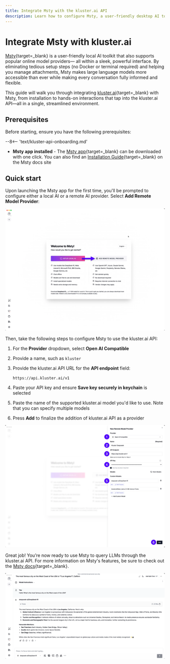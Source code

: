 ```yaml
---
title: Integrate Msty with the kluster.ai API
description: Learn how to configure Msty, a user-friendly desktop AI toolkit that allows attachments and easy conversation management, to use the kluster.ai API.
---
```


# Integrate Msty with kluster.ai

[Msty](https://msty.app/){target=_blank} is a user-friendly local AI toolkit that also supports popular online model providers— all within a sleek, powerful interface. By eliminating tedious setup steps (no Docker or terminal required) and helping you manage attachments, Msty makes large language models more accessible than ever while making every conversation fully informed and flexible.

This guide will walk you through integrating [kluster.ai](https://www.kluster.ai/){target=\_blank} with Msty, from installation to hands-on interactions that tap into the kluster.ai API—all in a single, streamlined environment.

## Prerequisites

Before starting, ensure you have the following prerequisites:

--8<-- 'text/kluster-api-onboarding.md'
- **Msty app installed** - The [Msty app](https://msty.app/){target=_blank} can be downloaded with one click. You can also find an [Installation Guide](https://docs.msty.app/getting-started/download){target=\_blank} on the Msty docs site

## Quick start

Upon launching the Msty app for the first time, you'll be prompted to configure either a local AI or a remote AI provider. Select **Add Remote Model Provider**:

![Launch screen](/images/get-started/integrations/msty/msty-1.webp)

Then, take the following steps to configure Msty to use the kluster.ai API:

1. For the **Provider** dropdown, select **Open AI Compatible**
2. Provide a name, such as `kluster`
3. Provide the kluster.ai API URL for the **API endpoint** field:

    ```text
    https://api.kluster.ai/v1
    ```

4. Paste your API key and ensure **Save key securely in keychain** is selected
5. Paste the name of the supported kluster.ai model you'd like to use. Note that you can specify multiple models



6. Press **Add** to finalize the addition of kluster.ai API as a provider

![Configure remote model screen](/images/get-started/integrations/msty/msty-2.webp)

Great job! You’re now ready to use Msty to query LLMs through the kluster.ai API. For more information on Msty's features, be sure to check out the [Msty docs](https://docs.msty.app/getting-started/onboarding){target=\_blank}.

![Interact with LLM](/images/get-started/integrations/msty/msty-3.webp)
